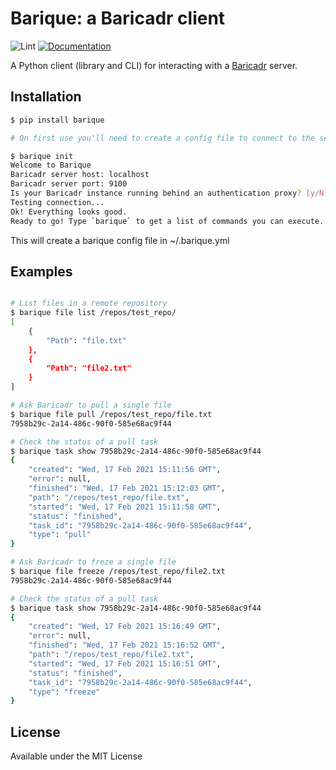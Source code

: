 # Barique: a Baricadr client

![Lint](https://github.com/baricadr/barique/workflows/Lint/badge.svg?branch=master)
[![Documentation](https://readthedocs.org/projects/barique/badge/?version=latest)](http://barique.readthedocs.io/en/latest/?badge=latest)

A Python client (library and CLI) for interacting with a [Baricadr](https://github.com/baricadr/baricadr) server.

## Installation

```bash
$ pip install barique

# On first use you'll need to create a config file to connect to the server, just run:

$ barique init
Welcome to Barique
Baricadr server host: localhost
Baricadr server port: 9100
Is your Baricadr instance running behind an authentication proxy? [y/N]: n
Testing connection...
Ok! Everything looks good.
Ready to go! Type `barique` to get a list of commands you can execute.

```

This will create a barique config file in ~/.barique.yml

## Examples

```bash

# List files in a remote repository
$ barique file list /repos/test_repo/
[
    {
        "Path": "file.txt"
    },
    {
        "Path": "file2.txt"
    }
]

# Ask Baricadr to pull a single file
$ barique file pull /repos/test_repo/file.txt
7958b29c-2a14-486c-90f0-585e68ac9f44

# Check the status of a pull task
$ barique task show 7958b29c-2a14-486c-90f0-585e68ac9f44
{
    "created": "Wed, 17 Feb 2021 15:11:56 GMT",
    "error": null,
    "finished": "Wed, 17 Feb 2021 15:12:03 GMT",
    "path": "/repos/test_repo/file.txt",
    "started": "Wed, 17 Feb 2021 15:11:58 GMT",
    "status": "finished",
    "task_id": "7958b29c-2a14-486c-90f0-585e68ac9f44",
    "type": "pull"
}

# Ask Baricadr to freze a single file
$ barique file freeze /repos/test_repo/file2.txt
7958b29c-2a14-486c-90f0-585e68ac9f44

# Check the status of a pull task
$ barique task show 7958b29c-2a14-486c-90f0-585e68ac9f44
{
    "created": "Wed, 17 Feb 2021 15:16:49 GMT",
    "error": null,
    "finished": "Wed, 17 Feb 2021 15:16:52 GMT",
    "path": "/repos/test_repo/file2.txt",
    "started": "Wed, 17 Feb 2021 15:16:51 GMT",
    "status": "finished",
    "task_id": "7958b29c-2a14-486c-90f0-585e68ac9f44",
    "type": "freeze"
}
```

## License

Available under the MIT License
